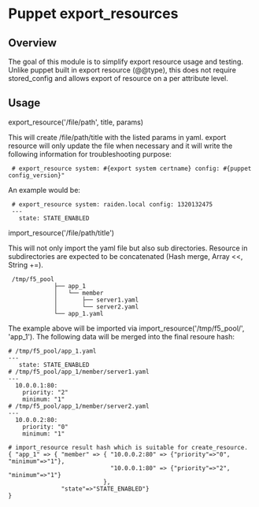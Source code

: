 # Puppet export_resources
## Overview

The goal of this module is to simplify export resource usage and testing. Unlike puppet built in export resource (@@type), this does not require stored_config and allows export of resource on a per attribute level.

## Usage

export_resource('/file/path', title, params)

This will create /file/path/title with the listed params in yaml. export resource will only update the file when necessary and it will write the following information for troubleshooting purpose:

     # export_resource system: #{export system certname} config: #{puppet config_version}"

An example would be:

     # export_resource system: raiden.local config: 1320132475
     --- 
       state: STATE_ENABLED

import_resource('/file/path/title')

This will not only import the yaml file but also sub directories. Resource in subdirectories are expected to be concatenated (Hash merge, Array <<, String +=).

     /tmp/f5_pool
                 ├── app_1
                 │   └── member
                 │       ├── server1.yaml
                 │       └── server2.yaml
                 └── app_1.yaml

The example above will be imported via import_resource('/tmp/f5_pool/', 'app_1'). The following data will be merged into the final resoure hash:

    # /tmp/f5_pool/app_1.yaml
    --- 
       state: STATE_ENABLED
    # /tmp/f5_pool/app_1/member/server1.yaml
    --- 
      10.0.0.1:80: 
        priority: "2"
        minimum: "1"
    # /tmp/f5_pool/app_1/member/server2.yaml
    --- 
      10.0.0.2:80: 
        priority: "0"
        minimum: "1"

    # import_resource result hash which is suitable for create_resource.
    { "app_1" => { "member" => { "10.0.0.2:80" => {"priority"=>"0", "minimum"=>"1"},
                                 "10.0.0.1:80" => {"priority"=>"2", "minimum"=>"1"}
                               },
                   "state"=>"STATE_ENABLED"}
    }
